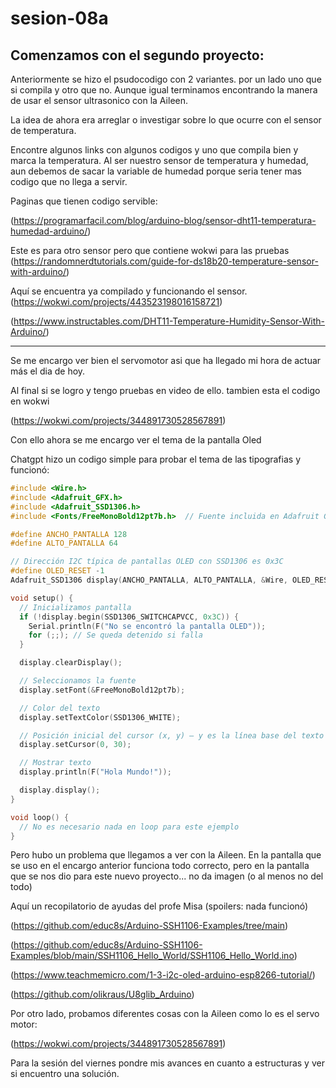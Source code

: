 # sesion-08a

## Comenzamos con el segundo proyecto: 

Anteriormente se hizo el psudocodigo con 2 variantes. por un lado uno que si compila y otro que no. Aunque igual terminamos encontrando la manera de usar el sensor ultrasonico con la Aileen.

La idea de ahora era arreglar o investigar sobre lo que ocurre con el sensor de temperatura. 

Encontre algunos links con algunos codigos y uno que compila bien y marca la temperatura. Al ser nuestro sensor de temperatura y humedad, aun debemos de sacar la variable de humedad porque seria tener mas codigo que no llega a servir.

Paginas que tienen codigo servible:

(https://programarfacil.com/blog/arduino-blog/sensor-dht11-temperatura-humedad-arduino/)

Este es para otro sensor pero que contiene wokwi para las pruebas
(https://randomnerdtutorials.com/guide-for-ds18b20-temperature-sensor-with-arduino/)

Aquí se encuentra ya compilado y funcionando el sensor.
(https://wokwi.com/projects/443523198016158721)


(https://www.instructables.com/DHT11-Temperature-Humidity-Sensor-With-Arduino/)

---

Se me encargo ver bien el servomotor asi que ha llegado mi hora de actuar más el dia de hoy.

Al final si se logro y tengo pruebas en video de ello. tambien esta el codigo en wokwi

(https://wokwi.com/projects/344891730528567891)

Con ello ahora se me encargo ver el tema de la pantalla Oled 

Chatgpt hizo un codigo simple para probar el tema de las tipografias y funcionó:

```cpp
#include <Wire.h>
#include <Adafruit_GFX.h>
#include <Adafruit_SSD1306.h>
#include <Fonts/FreeMonoBold12pt7b.h>  // Fuente incluida en Adafruit GFX

#define ANCHO_PANTALLA 128
#define ALTO_PANTALLA 64

// Dirección I2C típica de pantallas OLED con SSD1306 es 0x3C
#define OLED_RESET -1  
Adafruit_SSD1306 display(ANCHO_PANTALLA, ALTO_PANTALLA, &Wire, OLED_RESET);

void setup() {
  // Inicializamos pantalla
  if (!display.begin(SSD1306_SWITCHCAPVCC, 0x3C)) {
    Serial.println(F("No se encontró la pantalla OLED"));
    for (;;); // Se queda detenido si falla
  }

  display.clearDisplay();

  // Seleccionamos la fuente
  display.setFont(&FreeMonoBold12pt7b);

  // Color del texto
  display.setTextColor(SSD1306_WHITE);

  // Posición inicial del cursor (x, y) – y es la línea base del texto
  display.setCursor(0, 30);

  // Mostrar texto
  display.println(F("Hola Mundo!"));

  display.display();
}

void loop() {
  // No es necesario nada en loop para este ejemplo
}
```

Pero hubo un problema que llegamos a ver con la Aileen. En la pantalla que se uso en el encargo anterior funciona todo correcto, pero
en la pantalla que se nos dio para este nuevo proyecto... no da imagen (o al menos no del todo)

Aquí un recopilatorio de ayudas del profe Misa (spoilers: nada funcionó)

(https://github.com/educ8s/Arduino-SSH1106-Examples/tree/main)

(https://github.com/educ8s/Arduino-SSH1106-Examples/blob/main/SSH1106_Hello_World/SSH1106_Hello_World.ino)

(https://www.teachmemicro.com/1-3-i2c-oled-arduino-esp8266-tutorial/)

(https://github.com/olikraus/U8glib_Arduino)

Por otro lado, probamos diferentes cosas con la Aileen como lo es el servo motor:

(https://wokwi.com/projects/344891730528567891)

Para la sesión del viernes pondre mis avances en cuanto a estructuras y ver si encuentro una solución.
